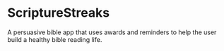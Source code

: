 # ScriptureStreaks
A persuasive bible app that uses awards and reminders to help the user build a healthy 
bible reading life.
